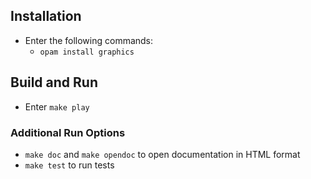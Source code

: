 ## Installation

* Enter the following commands:
    * `opam install graphics`

## Build and Run

* Enter `make play`

### Additional Run Options

* `make doc` and `make opendoc` to open documentation in HTML format
* `make test` to run tests
